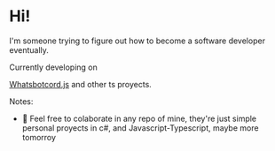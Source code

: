 # Hi!

I'm someone trying to figure out how to become a software developer eventually.

Currently developing on

[Whatsbotcord.js](https://github.com/KristanLaimon/WhatsBotCord.js) and other ts proyects.

Notes:

- 🦊 Feel free to colaborate in any repo of mine, they're just simple personal proyects in c#, and Javascript-Typescript, maybe more tomorroy


